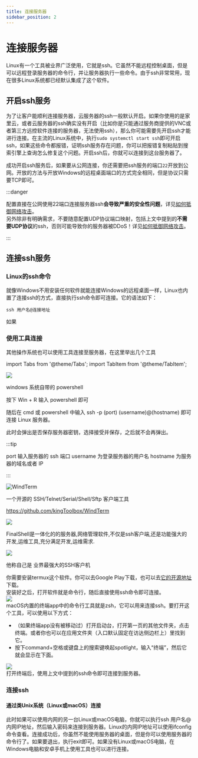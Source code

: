 ```yaml
---
title: 连接服务器
sidebar_position: 2
---
```


# 连接服务器

Linux有一个工具被业界广泛使用，它就是ssh。它虽然不能远程控制桌面，但是可以远程登录服务器的命令行，并让服务器执行一些命令。由于ssh非常常用，现在很多Linux系统都已经默认集成了这个软件。

## 开启ssh服务
为了让客户能顺利连接服务器，云服务器的ssh一般默认开启。如果你使用的是家里云，或者云服务器的ssh确实没有开启（比如你是只能通过服务商提供的VNC或者第三方远控软件连接的服务器，无法使用ssh），那么你可能需要先开启ssh才能进行连接。在主流的Linux系统中，执行`sudo systemctl start ssh`即可开启ssh，如果这些命令都报错，证明ssh服务存在问题，你可以把报错复制粘贴到搜索引擎上查询怎么修复这个问题。开启ssh后，你就可以连接到这台服务器了。

成功开启ssh服务后，如果要从公网连接，你还需要把ssh服务的端口`22`开放到公网。开放的方法与开放Windows的远程桌面端口的方式完全相同，但是协议只需要TCP即可。

:::danger

配置直接在公网使用22端口连接服务器ssh**会导致严重的安全性问题**，详见[如何抵御网络攻击](../../../process/maintenance/how-to-defend-against-cyber-attacks.md)。  
另外除非有明确需求，不要随意配置UDP协议端口映射，包括上文中提到的**不需要UDP协议**的ssh，否则可能导致你的服务器被DDoS！详见[如何抵御网络攻击](../maintenance/how-to-defend-against-cyber-attacks.md)。

:::

## 连接ssh服务

### Linux的ssh命令

就像Windows不用安装任何软件就能连接Windows的远程桌面一样，Linux也内置了连接ssh的方式，直接执行ssh命令即可连接。它的语法如下：
```
ssh 用户名@连接地址
```
如果

### 使用工具连接
其他操作系统也可以使用工具连接至服务器，在这里举出几个工具

import Tabs from '@theme/Tabs';
import TabItem from '@theme/TabItem';

<Tabs>
  <TabItem value="powershell" label="powershell" default>

![](_images/Linux开服/连接服务器/1.png)

windows 系统自带的 powershell

按下 Win + R 输入 powershell 即可

随后在 cmd 或 powershell 中输入 ssh -p (port) (username)@(hostname) 即可连接 Linux 服务器。

此时会弹出是否保存服务器密钥，选择接受并保存，之后就不会再弹出。

:::tip

port 输入服务器的 ssh 端口
username 为登录服务器的用户名
hostname 为服务器的域名或者 IP

:::

  </TabItem>
  <TabItem value="windterm" label="WindTerm">

![WindTerm](_images/Linux开服/连接服务器/WindTerm.png)

一个开源的 SSH/Telnet/Serial/Shell/Sftp 客户端工具

https://github.com/kingToolbox/WindTerm

  </TabItem>
  <TabItem value="finelshell" label="FinelShell">

![](_images/Linux开服/连接服务器/2.png)

FinalShell是一体化的的服务器,网络管理软件,不仅是ssh客户端,还是功能强大的开发,运维工具,充分满足开发,运维需求.

  </TabItem>
  <TabItem value="xshell" label="Xshell">

![](https://www.xshell.com/wp-content/uploads/2020/10/p-xshell7-top-zh.png)

他称自己是 业界最强大的SSH客户机

  </TabItem>
  <TabItem value="termux" lable="安卓手机（termux）">
    
你需要安装termux这个软件。你可以去Google Play下载，也可以去[它的开源地址](https://github.com/termux/termux-app)下载。  
安装好之后，打开软件就是命令行，随后直接使用ssh命令即可连接。  
![](_images/Linux开服/连接服务器/termux_screenshot.jpg)  
  </TabItem>
  <TabItem value="zsh" lable="macOS（zsh）">
macOS内置的终端app中的命令行工具就是zsh，它可以用来连接ssh。要打开这个工具，可以使用以下方式：
- （如果终端app没有被移动过）打开启动台，打开第一页的其他文件夹，点击终端。或者你也可以在应用文件夹（入口默认固定在访达侧边栏上）里找到它。
- 按下command+空格或键盘上的搜索键唤起spotlight，输入“终端”，然后它就会显示在下面。

![](_images/Linux开服/连接服务器/macOS_terminal.png)  
打开终端后，使用上文中提到的ssh命令即可连接到服务器。
  </TabItem>
</Tabs>



### 连接ssh
#### 通过类Unix系统（Linux或macOS）连接
此时如果可以使用内网的另一台Linux或macOS电脑，你就可以执行ssh 用户名@内网IP地址，然后输入密码来连接到服务器。Linux的内网IP地址可以使用ifconfig命令查看。连接成功后，你虽然不能使用服务器的桌面，但是你可以使用服务器的命令行了。如果要退出，执行exit即可。如果没有Linux或macOS电脑，在Windows电脑和安卓手机上使用工具也可以进行连接。

<!--除了ssh之外，还有一种远程桌面叫VNC。VNC是一种远程桌面协议，在Linux上的使用尤其广泛，也可以用作包括Windows在内的其他系统。由于VNC没有业界采用极其广泛的具体软件，这里不介绍广泛使用的软件，具体要使用可以上网搜索相关的软件和教程。 -->
